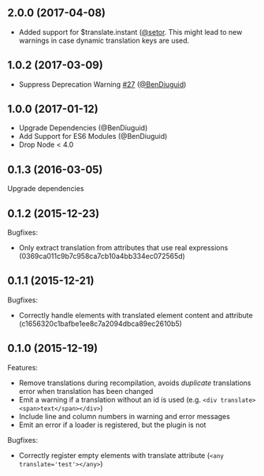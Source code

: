 ## 2.0.0 (2017-04-08)
- Added support for $translate.instant ([@setor](https://github.com/setor). This might lead to new warnings in case dynamic translation keys are used.

## 1.0.2 (2017-03-09)
- Suppress Deprecation Warning [#27](https://github.com/MichaReiser/webpack-angular-translate/issues/27) ([@BenDiuguid](https://github.com/BenDiuguid))

## 1.0.0 (2017-01-12)

- Upgrade Dependencies (@BenDiuguid)
- Add Support for ES6 Modules (@BenDiuguid)
- Drop Node < 4.0


## 0.1.3 (2016-03-05)

Upgrade dependencies

## 0.1.2 (2015-12-23)

Bugfixes: 
- Only extract translation from attributes that use real expressions (0369ca011c9b7c958ca7cb10a4bb334ec072565d)

## 0.1.1 (2015-12-21)

Bugfixes: 
- Correctly handle elements with translated element content and attribute (c1656320c1bafbe1ee8c7a2094dbca89ec2610b5)

## 0.1.0 (2015-12-19)

Features:
- Remove translations during recompilation, avoids *duplicate* translations error when translation has been changed
- Emit a warning if a translation without an id is used (e.g. `<div translate><span>text</span></div>`)
- Include line and column numbers in warning and error messages
- Emit an error if a loader is registered, but the plugin is not

Bugfixes:
  - Correctly register empty elements with translate attribute (`<any translate='test'></any>`)
